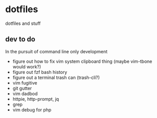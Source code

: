 # dotfiles

dotfiles and stuff

## dev to do

In the pursuit of command line only development

* figure out how to fix vim system clipboard thing (maybe vim-tbone
  would work?)
* figure out fzf bash history
* figure out a terminal trash can (trash-cli?)
* vim fugitive
* git gutter
* vim dadbod
* httpie, http-prompt, jq
* grep
* vim debug for php
